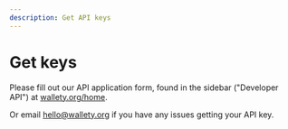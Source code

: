 ```yaml
---
description: Get API keys
---
```


# Get keys

Please fill out our API application form, found in the sidebar ("Developer API") at [wallety.org/home](https://wallety.org/home).

Or email [hello@wallety.org](mailto:hello@wallety.org) if you have any issues getting your API key.

